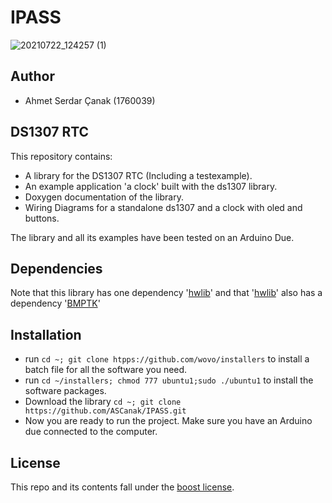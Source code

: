 # IPASS

![20210722_124257 (1)](https://user-images.githubusercontent.com/60601881/126635973-b7848ec1-5c55-4eb8-95fb-c75959157360.jpg)

Author
-----
- Ahmet Serdar Çanak (1760039)

DS1307 RTC
-----
 This repository contains:  
 - A library for the DS1307 RTC (Including a testexample).  
 - An example application 'a clock' built with the ds1307 library.  
 - Doxygen documentation of the library.
 - Wiring Diagrams for a standalone ds1307 and a clock with oled and buttons.  
 
 The library and all its examples have been tested on an Arduino Due.

Dependencies
-----
 Note that this library has one dependency '[hwlib](https://github.com/wovo/hwlib)' and that '[hwlib](https://github.com/wovo/hwlib)' also has a dependency '[BMPTK](http://github.com/wovo/bmptk)'
 
Installation
-----
 - run `cd ~; git clone htpps://github.com/wovo/installers` to install a batch file for all the software you need.
 - run `cd ~/installers; chmod 777 ubuntu1;sudo ./ubuntu1` to install the software packages.
 - Download the library `cd ~; git clone https://github.com/ASCanak/IPASS.git`
 - Now you are ready to run the project. Make sure you have an Arduino due connected to the computer.
 
License
-----
 This repo and its contents fall under the [boost license](https://github.com/ASCanak/IPASS/blob/main/LICENSE).
